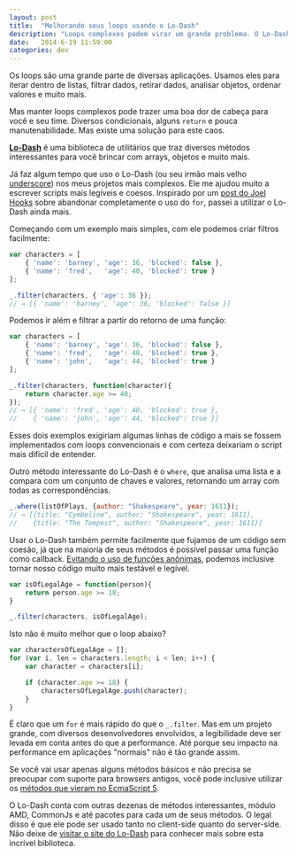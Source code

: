 ```yaml
---
layout: post
title:  "Melhorando seus loops usando o Lo-Dash"
description: "Loops complexos podem virar um grande problema. O Lo-Dash resolve este problema com métodos simples e úteis"
date:   2014-6-19 11:59:00
categories: dev
---
```


Os loops são uma grande parte de diversas aplicações. Usamos eles para iterar dentro de listas, filtrar dados, retirar dados, analisar objetos, ordenar valores e muito mais.

Mas manter loops complexos pode trazer uma boa dor de cabeça para você e seu time. Diversos condicionais, alguns `return` e pouca manutenabilidade. Mas existe uma solução para este caos.

<!--more-->

[**Lo-Dash**](http://lodash.com "Site da biblioteca de utilitários Lo-Dash") é uma biblioteca de utilitários que traz diversos métodos interessantes para você brincar com arrays, objetos e muito mais.

Já faz algum tempo que uso o Lo-Dash (ou seu irmão mais velho [underscore](http://underscorejs.org)) nos meus projetos mais complexos. Ele me ajudou muito a escrever scripts mais legíveis e coesos. Inspirado por um [post do Joel Hooks](http://joelhooks.com/blog/2014/02/06/stop-writing-for-loops-start-using-underscorejs/ "Post do Joel Hooks sobre abandonar completamente o uso do for") sobre abandonar completamente o uso do `for`, passei a utilizar o Lo-Dash ainda mais.

Começando com um exemplo mais simples, com ele podemos criar filtros facilmente:

```javascript
var characters = [
    { 'name': 'barney', 'age': 36, 'blocked': false },
    { 'name': 'fred',   'age': 40, 'blocked': true }
];

_.filter(characters, { 'age': 36 });
// → [{ 'name': 'barney', 'age': 36, 'blocked': false }]
```

Podemos ir além e filtrar a partir do retorno de uma função:

```javascript
var characters = [
    { 'name': 'barney', 'age': 36, 'blocked': false },
    { 'name': 'fred',   'age': 40, 'blocked': true },
    { 'name': 'john',   'age': 44, 'blocked': true }
];

_.filter(characters, function(character){
    return character.age >= 40;
});
// → [{ 'name': 'fred', 'age': 40, 'blocked': true },
//    { 'name': 'john', 'age': 44, 'blocked': true }]
```

Esses dois exemplos exigiriam algumas linhas de código a mais se fossem implementados com loops convencionais e com certeza deixariam o script mais difícil de entender.

Outro método interessante do Lo-Dash é o `where`, que analisa uma lista e a compara com um conjunto de chaves e valores, retornando um array com todas as correspondências.

```javascript
_.where(listOfPlays, {author: "Shakespeare", year: 1611});
// → [{title: "Cymbeline", author: "Shakespeare", year: 1611},
//    {title: "The Tempest", author: "Shakespeare", year: 1611}]
```

Usar o Lo-Dash também permite facilmente que fujamos de um código sem coesão, já que na maioria de seus métodos é possível passar uma função como callback. [Evitando o uso de funções anônimas](http://toddmotto.com/avoiding-anonymous-javascript-functions/), podemos inclusive tornar nosso código muito mais testável e legível.

```javascript
var isOfLegalAge = function(person){
    return person.age >= 18;
}

_.filter(characters, isOfLegalAge);
```

Isto não é muito melhor que o loop abaixo?

```javascript
var charactersOfLegalAge = [];
for (var i, len = characters.length; i < len; i++) {
    var character = characters[i];

    if (character.age >= 18) {
        charactersOfLegalAge.push(character);
    }
}
```

É claro que um `for` é mais rápido do que o `_.filter`. Mas em um projeto grande, com diversos desenvolvedores envolvidos, a legibilidade deve ser levada em conta antes do que a performance. Até porque seu impacto na performance em aplicações "normais" não é tão grande assim.

Se você vai usar apenas alguns métodos básicos e não precisa se preocupar com suporte para browsers antigos, você pode inclusive utilizar os [métodos que vieram no EcmaScript 5](http://kangax.github.io/compat-table/es5/).

O Lo-Dash conta com outras dezenas de métodos interessantes, módulo AMD, CommonJs e até pacotes para cada um de seus métodos. O legal disso é que ele pode ser usado tanto no client-side quanto do server-side. Não deixe de [visitar o site do Lo-Dash](http://lodash.com) para conhecer mais sobre esta incrível biblioteca.